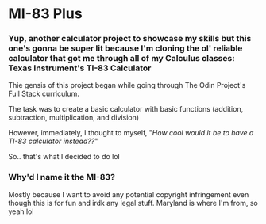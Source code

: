 # MI-83 Plus

### Yup, another calculator project to showcase my skills but this one's gonna be super lit because I'm cloning the ol' reliable calculator that got me through all of my Calculus classes: Texas Instrument's TI-83 Calculator

Thie gensis of this project began while going through The Odin Project's Full Stack curriculum.

The task was to create a basic calculator with basic functions (addition, subtraction, multiplication, and division)

However, immediately, I thought to myself, "*How cool would it be to have a TI-83 calculator instead??*"

So.. that's what I decided to do lol

### Why'd I name it the **MI-83**?

Mostly because I want to avoid any potential copyright infringement even though this is for fun and irdk any legal stuff. Maryland is where I'm from, so yeah lol